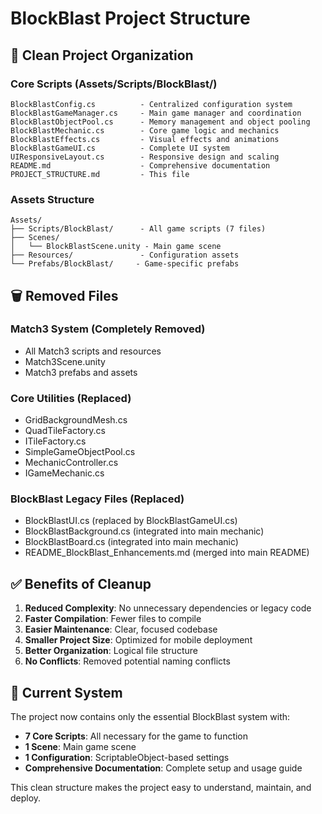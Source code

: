 # BlockBlast Project Structure

## 📁 Clean Project Organization

### Core Scripts (Assets/Scripts/BlockBlast/)
```
BlockBlastConfig.cs          - Centralized configuration system
BlockBlastGameManager.cs     - Main game manager and coordination
BlockBlastObjectPool.cs      - Memory management and object pooling
BlockBlastMechanic.cs        - Core game logic and mechanics
BlockBlastEffects.cs         - Visual effects and animations
BlockBlastGameUI.cs          - Complete UI system
UIResponsiveLayout.cs        - Responsive design and scaling
README.md                    - Comprehensive documentation
PROJECT_STRUCTURE.md         - This file
```

### Assets Structure
```
Assets/
├── Scripts/BlockBlast/      - All game scripts (7 files)
├── Scenes/
│   └── BlockBlastScene.unity - Main game scene
├── Resources/               - Configuration assets
└── Prefabs/BlockBlast/     - Game-specific prefabs
```

## 🗑️ Removed Files

### Match3 System (Completely Removed)
- All Match3 scripts and resources
- Match3Scene.unity
- Match3 prefabs and assets

### Core Utilities (Replaced)
- GridBackgroundMesh.cs
- QuadTileFactory.cs
- ITileFactory.cs
- SimpleGameObjectPool.cs
- MechanicController.cs
- IGameMechanic.cs

### BlockBlast Legacy Files (Replaced)
- BlockBlastUI.cs (replaced by BlockBlastGameUI.cs)
- BlockBlastBackground.cs (integrated into main mechanic)
- BlockBlastBoard.cs (integrated into main mechanic)
- README_BlockBlast_Enhancements.md (merged into main README)

## ✅ Benefits of Cleanup

1. **Reduced Complexity**: No unnecessary dependencies or legacy code
2. **Faster Compilation**: Fewer files to compile
3. **Easier Maintenance**: Clear, focused codebase
4. **Smaller Project Size**: Optimized for mobile deployment
5. **Better Organization**: Logical file structure
6. **No Conflicts**: Removed potential naming conflicts

## 🎯 Current System

The project now contains only the essential BlockBlast system with:
- **7 Core Scripts**: All necessary for the game to function
- **1 Scene**: Main game scene
- **1 Configuration**: ScriptableObject-based settings
- **Comprehensive Documentation**: Complete setup and usage guide

This clean structure makes the project easy to understand, maintain, and deploy.
